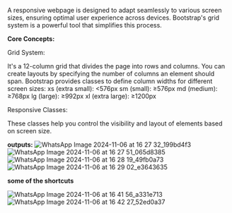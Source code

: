A responsive webpage is designed to adapt seamlessly to various screen sizes, ensuring optimal user experience across devices.
Bootstrap's grid system is a powerful tool that simplifies this process.

**Core Concepts:**

Grid System:

It's a 12-column grid that divides the page into rows and columns.
You can create layouts by specifying the number of columns an element should span.
Bootstrap provides classes to define column widths for different screen sizes:
xs (extra small): <576px
sm (small): ≥576px
md (medium): ≥768px
lg (large): ≥992px
xl (extra large): ≥1200px

Responsive Classes:

These classes help you control the visibility and layout of elements based on screen size.

**outputs:**
![WhatsApp Image 2024-11-06 at 16 27 32_199bd4f3](https://github.com/user-attachments/assets/06cc8eb3-fbf3-40a6-8f59-88c90625667d)
![WhatsApp Image 2024-11-06 at 16 27 51_065d8385](https://github.com/user-attachments/assets/b89498d7-8030-4c91-a6d8-d07853ec839b)
![WhatsApp Image 2024-11-06 at 16 28 19_49fb0a73](https://github.com/user-attachments/assets/aca8eb98-bb3f-4920-8a0c-edc602ac1c61)
![WhatsApp Image 2024-11-06 at 16 29 02_e3643635](https://github.com/user-attachments/assets/613668e8-aa80-45bb-92c4-53fe735899f0)


**some of the shortcuts**

![WhatsApp Image 2024-11-06 at 16 41 56_a331e713](https://github.com/user-attachments/assets/aa1c2eda-9dd1-4dd2-a3f6-da4fd659d5af)
![WhatsApp Image 2024-11-06 at 16 42 27_52ed0a37](https://github.com/user-attachments/assets/85d196cc-cee5-48df-99a7-31b3cad33ae8)


